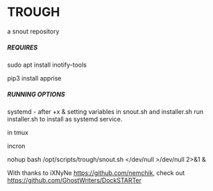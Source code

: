 # TROUGH

a snout repository

##### REQUIRES

sudo apt install inotify-tools

pip3 install apprise

##### RUNNING OPTIONS

systemd - after +x & setting variables in snout.sh and installer.sh run installer.sh to install as systemd service.

in tmux

incron

nohup bash /opt/scripts/trough/snout.sh </dev/null >/dev/null 2>&1 &

With thanks to iXNyNe https://github.com/nemchik, check out https://github.com/GhostWriters/DockSTARTer
